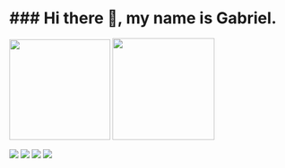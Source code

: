 

<!--
**GabpsX/GabpsX** is a ✨ _special_ ✨ repository because its `README.md` (this file) appears on your GitHub profile.

Here are some ideas to get you started:

- 🔭 I’m currently working on ...
- 🌱 I’m currently learning ...
- 👯 I’m looking to collaborate on ...
- 🤔 I’m looking for help with ...
- 💬 Ask me about ...
- 📫 How to reach me: ...
- 😄 Pronouns: ...
- ⚡ Fun fact: ...
-->
<!DOCTYPE html>
<html lang="pt-BR">
<head>
    <meta http-equiv="Content-type" content="text/html; charset=utf-8">
    <meta http-equiv="X-UA-Compatible" content="IE=edge">
    <meta name="viewport" content="width=device-width, initial-scale=1.0">
    <link rel="stylesheet" href="/style.css">
    
</head>

<body>
    <div style="display: inline_block"class = "perfil">
        <h1>### Hi there 👋, my name is Gabriel.</h1>
        <img height="180em" src="https://github-readme-stats.vercel.app/api?username=GabpsX&show_icons=true&theme=light&include_all_commits=true&count_private=true"/>
        <img height="182em" src="https://github-readme-stats.vercel.app/api/top-langs/?username=GabpsX&layout=compact&langs_count=7&theme=light"/>

[<img src="https://img.shields.io/badge/twitter-%231DA1F2.svg?&style=for-the-badge&logo=twitter&logoColor=white" />](https://twitter.com/USERNAME) [<img src="https://img.shields.io/badge/linkedin-%230077B5.svg?&style=for-the-badge&logo=linkedin&logoColor=white" />](https://www.linkedin.com/in/USERNAME/) [<img src = "https://img.shields.io/badge/instagram-%23E4405F.svg?&style=for-the-badge&logo=instagram&logoColor=white">](https://www.instagram.com/USERNAME/) [<img src = "https://img.shields.io/badge/facebook-%231877F2.svg?&style=for-the-badge&logo=facebook&logoColor=white">](https://www.facebook.com/USERNAME)

</body>





</html>
